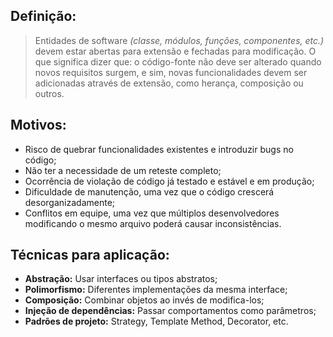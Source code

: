 ## Definição:

> Entidades de software *(classe, módulos, funções, componentes, etc.)* devem estar abertas para extensão e fechadas para modificação. O que significa dizer que: o código-fonte não deve ser alterado quando novos requisitos surgem, e sim, novas funcionalidades devem ser adicionadas através de extensão, como herança, composição ou outros.

## Motivos:

- Risco de quebrar funcionalidades existentes e introduzir bugs no código;
- Não ter a necessidade de um reteste completo;
- Ocorrência de violação de código já testado e estável e em produção;
- Dificuldade de manutenção, uma vez que o código crescerá desorganizadamente;
- Conflitos em equipe, uma vez que múltiplos desenvolvedores modificando o mesmo arquivo poderá causar inconsistências.


## Técnicas para aplicação:

- **Abstração:** Usar interfaces ou tipos abstratos;
- **Polimorfismo:** Diferentes implementações da mesma interface;
- **Composição:** Combinar objetos ao invés de modifica-los;
- **Injeção de dependências:** Passar comportamentos como parâmetros;
- **Padrões de projeto:** Strategy, Template Method, Decorator, etc.


